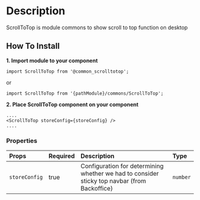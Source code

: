 # Description

ScrollToTop is module commons to show scroll to top function on desktop

## How To Install

**1. Import module to your component**
```node
import ScrollToTop from '@common_scrolltotop';
```

or

```node
import ScrollToTop from '{pathModule}/commons/ScrollToTop';
```

**2. Place ScrollToTop component on your component**

```node
....
<ScrollToTop storeConfig={storeConfig} />
....
```

### Properties
| Props       | Required | Description | Type |
| :---        | :---     | :---        |:---  |
| `storeConfig`       | true    | Configuration for determining whether we had to consider sticky top navbar (from Backoffice) | `number` |

